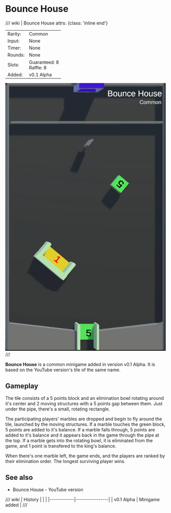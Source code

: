 # Bounce House

/// wiki | Bounce House
    attrs: {class: 'inline end'}

|         |                               |
|---------|-------------------------------|
| Rarity: | Common                        |
| Input:  | None                          |
| Timer:  | None                          |
| Rounds: | None                          |
| Slots:  | Guaranteed: 8<br>Raffle: 8    |
| Added:  | v0.1 Alpha                    |

![bounce-house](../../assets/images/minigames/bounce-house.png)
///

**Bounce House** is a common minigame added in version v0.1 Alpha. It is based on the YouTube version's tile of the same name.

## Gameplay

The tile consists of a 5 points block and an elimination bowl rotating around it's center and 2 moving structures with a 5 points gap between them. Just under the pipe, there's a small, rotating rectangle.

The participating players' marbles are dropped and begin to fly around the tile, launched by the moving structures. If a marble touches the green block, 5 points are added to it's balance. If a marble falls through, 5 points are added to it's balance and it appears back in the game through the pipe at the top. If a marble gets into the rotating bowl, it is eliminated from the game, and 1 point is transfered to the king's balance.

When there's one marble left, the game ends, and the players are ranked by their elimination order. The longest surviving player wins.

## See also

- Bounce House - YouTube version

/// wiki | History
|            |                |
|------------|----------------|
| v0.1 Alpha | Minigame added |
///
